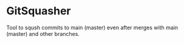 # GitSquasher
Tool to sqush commits to main (master) even after merges with main (master) and other branches.